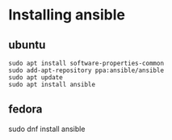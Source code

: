 # Installing ansible

## ubuntu
```
sudo apt install software-properties-common
sudo add-apt-repository ppa:ansible/ansible
sudo apt update
sudo apt install ansible
```

## fedora
sudo dnf install ansible
